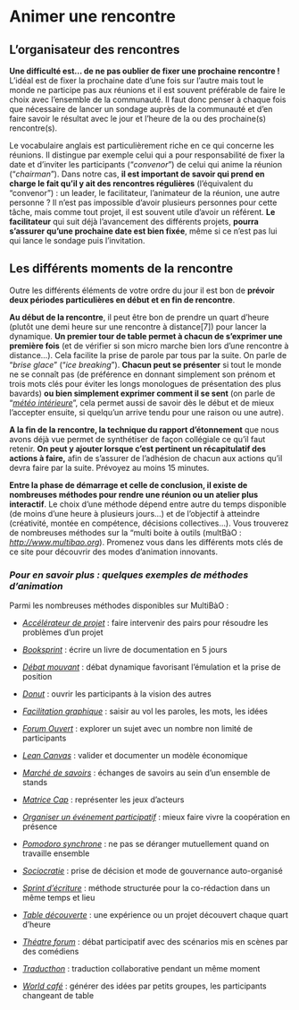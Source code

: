 # Animer une rencontre 

## L’organisateur des rencontres

**Une difficulté est… de ne pas oublier de fixer une prochaine rencontre !** L’idéal est de fixer la prochaine date d’une fois sur l’autre mais tout le monde ne participe pas aux réunions et il est souvent préférable de faire le choix avec l’ensemble de la communauté. Il faut donc penser à chaque fois que nécessaire de lancer un sondage auprès de la communauté et d’en faire savoir le résultat avec le jour et l’heure de la ou des prochaine(s) rencontre(s).

Le vocabulaire anglais est particulièrement riche en ce qui concerne les réunions. Il distingue par exemple celui qui a pour responsabilité de fixer la date et d’inviter les participants (“*convenor*”) de celui qui anime la réunion (“*chairman*”). Dans notre cas, **il est important de savoir qui prend en charge le fait qu’il y ait des rencontres régulières** (l’équivalent du “convenor”) : un leader, le facilitateur, l’animateur de la réunion, une autre personne ? Il n’est pas impossible d’avoir plusieurs personnes pour cette tâche, mais comme tout projet, il est souvent utile d’avoir un référent. **Le facilitateur** qui suit déjà l’avancement des différents projets, **pourra s’assurer qu’une prochaine date est bien fixée**, même si ce n’est pas lui qui lance le sondage puis l’invitation.

## Les différents moments de la rencontre

Outre les différents éléments de votre ordre du jour il est bon de **prévoir deux périodes particulières en début et en fin de rencontre**.

**Au début de la rencontre**, il peut être bon de prendre un quart d’heure (plutôt une demi heure sur une rencontre à distance[7]) pour lancer la dynamique. **Un premier tour de table permet à chacun de s’exprimer une première fois** (et de vérifier si son micro marche bien lors d’une rencontre à distance...). Cela facilite la prise de parole par tous par la suite. On parle de “*brise glace*” (“*ice breaking*”). **Chacun peut se présenter** si tout le monde ne se connaît pas (de préférence en donnant simplement son prénom et trois mots clés pour éviter les longs monologues de présentation des plus bavards) **ou bien simplement exprimer comment il se sent** (on parle de “[*météo*](http://www.multibao.org/multibao/contributions/contributions/meteo_interieure.md)[ ](http://www.multibao.org/multibao/contributions/contributions/meteo_interieure.md)[*intérieure*](http://www.multibao.org/multibao/contributions/contributions/meteo_interieure.md)”, cela permet aussi de savoir dès le début et de mieux l’accepter ensuite, si quelqu’un arrive tendu pour une raison ou une autre).

**A la fin de la rencontre, la technique du rapport d’étonnement** que nous avons déjà vue permet de synthétiser de façon collégiale ce qu’il faut retenir. **On peut y ajouter lorsque c’est pertinent un récapitulatif des actions à faire,** afin de s’assurer de l’adhésion de chacun aux actions qu’il devra faire par la suite. Prévoyez au moins 15 minutes.

**Entre la phase de démarrage et celle de conclusion, il existe de nombreuses méthodes pour rendre une réunion ou un atelier plus interactif**. Le choix d’une méthode dépend entre autre du temps disponible (de moins d’une heure à plusieurs jours…) et de l’objectif à atteindre (créativité, montée en compétence, décisions collectives…). Vous trouverez de nombreuses méthodes sur la “multi boite à outils (multBàO : [*http*](http://www.multibao.org/)[*://*](http://www.multibao.org/)[*www*](http://www.multibao.org/)[*.*](http://www.multibao.org/)[*multibao*](http://www.multibao.org/)[*.*](http://www.multibao.org/)[*org*](http://www.multibao.org/)). Promenez vous dans les différents mots clés de ce site pour découvrir des modes d’animation innovants.

### ***Pour en savoir plus : quelques exemples de méthodes d’animation***                                                                                                                                                                                                                                                                                                                                                                                                                                                                                                                                                                                                                                                                                                                                                                                    

Parmi les nombreuses méthodes disponibles sur MultiBàO :
                                                                                                                                                                                                                                                                                                                                                                                                                                                                                                                                                                                                                                                                                                                                                                                                                                                     
 -   [*Accélérateur*](http://www.multibao.org/multibao/contributions/contributions/accelerateur_de_projets.md)[ ](http://www.multibao.org/multibao/contributions/contributions/accelerateur_de_projets.md)[*de*](http://www.multibao.org/multibao/contributions/contributions/accelerateur_de_projets.md)[ ](http://www.multibao.org/multibao/contributions/contributions/accelerateur_de_projets.md)[*projet*](http://www.multibao.org/multibao/contributions/contributions/accelerateur_de_projets.md) : faire intervenir des pairs pour résoudre les problèmes d’un projet
                                                                                                                                                                                                                                                                                                                                                                                                                                                                                                                                                                                                                                                                                                                                                                                                                                                         
 -   [*Booksprint*](http://www.multibao.org/lilianricaud/travail-en-reseau/BookSprint.md) : écrire un livre de documentation en 5 jours
                                                                                                                                                                                                                                                                                                                                                                                                                                                                                                                                                                                                                                                                                                                                                                                                                                                         
 -   [*Débat*](http://www.multibao.org/multibao/contributions/contributions/debat_mouvant.md)[ ](http://www.multibao.org/multibao/contributions/contributions/debat_mouvant.md)[*mouvant*](http://www.multibao.org/multibao/contributions/contributions/debat_mouvant.md) : débat dynamique favorisant l’émulation et la prise de position
                                                                                                                                                                                                                                                                                                                                                                                                                                                                                                                                                                                                                                                                                                                                                                                                                                                       
 -   [*Donut*](http://www.multibao.org/reseautransitionwb/reseau_transition/contributions/donut.md) : ouvrir les participants à la vision des autres
                                                                                                                                                                                                                                                                                                                                                                                                                                                                                                                                                                                                                                                                                                                                                                                                                                                         
 -   [*Facilitation*](http://www.multibao.org/multibao/contributions/contributions/facilitation_graphique.md)[ ](http://www.multibao.org/multibao/contributions/contributions/facilitation_graphique.md)[*graphique*](http://www.multibao.org/multibao/contributions/contributions/facilitation_graphique.md) : saisir au vol les paroles, les mots, les idées

-   [*Forum*](http://www.multibao.org/multibao/contributions/contributions/forum_ouvert.md)[ ](http://www.multibao.org/multibao/contributions/contributions/forum_ouvert.md)[*Ouvert*](http://www.multibao.org/multibao/contributions/contributions/forum_ouvert.md) : explorer un sujet avec un nombre non limité de participants
                                                                                                                                                                                                                                                                                                                                                                                                                                                                                                                                                                                                                                                                                                                                                                                                                                                   
 -   [*Lean*](http://www.multibao.org/wolffthomas/perles_gestion_projets/contributions/Lean_canvas.md)[ ](http://www.multibao.org/wolffthomas/perles_gestion_projets/contributions/Lean_canvas.md)[*Canvas*](http://www.multibao.org/wolffthomas/perles_gestion_projets/contributions/Lean_canvas.md) : valider et documenter un modèle économique
                                                                                                                                                                                                                                                                                                                                                                                                                                                                                                                                                                                                                                                                                                                                                                                                                                                      
 -   [*Marché*](http://www.multibao.org/multibao/contributions/contributions/collectif_chiendent/marche_savoirs.md)[ ](http://www.multibao.org/multibao/contributions/contributions/collectif_chiendent/marche_savoirs.md)[*de*](http://www.multibao.org/multibao/contributions/contributions/collectif_chiendent/marche_savoirs.md)[ ](http://www.multibao.org/multibao/contributions/contributions/collectif_chiendent/marche_savoirs.md)[*savoirs*](http://www.multibao.org/multibao/contributions/contributions/collectif_chiendent/marche_savoirs.md) : échanges de savoirs au sein d’un ensemble de stands
                                                                                                                                                                                                                                                                                                                                                                                                                                                                                                                                                                                                                                                                                                                                                                                                                                                          
 -   [*Matrice*](http://www.multibao.org/multibao/contributions/contributions/cpcoop/sociocratie.md)[ ](http://www.multibao.org/multibao/contributions/contributions/cpcoop/sociocratie.md)[*Cap*](http://www.multibao.org/multibao/contributions/contributions/cpcoop/sociocratie.md) : représenter les jeux d’acteurs
                                                                                                                                                                                                                                                                                                                                                                                                                                                                                                                                                                                                                                                                                                                                                                                                                                                      
 -   [*Organiser*](http://www.multibao.org/supagroflorac/cooptic/contributions/metho_organiser_evenement_participatif.md)[ ](http://www.multibao.org/supagroflorac/cooptic/contributions/metho_organiser_evenement_participatif.md)[*un*](http://www.multibao.org/supagroflorac/cooptic/contributions/metho_organiser_evenement_participatif.md)[ ](http://www.multibao.org/supagroflorac/cooptic/contributions/metho_organiser_evenement_participatif.md)[*événement*](http://www.multibao.org/supagroflorac/cooptic/contributions/metho_organiser_evenement_participatif.md)[ ](http://www.multibao.org/supagroflorac/cooptic/contributions/metho_organiser_evenement_participatif.md)[*participatif*](http://www.multibao.org/supagroflorac/cooptic/contributions/metho_organiser_evenement_participatif.md) : mieux faire vivre la coopération en présence  
                                                                                                                                                                                                                                                                                                                                                                                                                                                                                                                                                                                                                                                                                                                                                                                                                                                                
 -   [*Pomodoro*](http://www.multibao.org/lilianricaud/travail-en-reseau/Pomodoro_Synchrone.md)[ ](http://www.multibao.org/lilianricaud/travail-en-reseau/Pomodoro_Synchrone.md)[*synchrone*](http://www.multibao.org/lilianricaud/travail-en-reseau/Pomodoro_Synchrone.md) : ne pas se déranger mutuellement quand on travaille ensemble
                                                                                                                                                                                                                                                                                                                                                                                                                                                                                                                                                                                                                                                                                                                                                                                                                                                      
 -   [*Sociocratie*](http://www.multibao.org/multibao/contributions/contributions/cpcoop/sociocratie.md) : prise de décision et mode de gouvernance auto-organisé
                                                                                                                                                                                                                                                                                                                                                                                                                                                                                                                                                                                                                                                                                                                                                                                                                                                       
 -   [*Sprint*](http://www.multibao.org/multibao/contributions/contributions/sprint_ecriture.md)[ ](http://www.multibao.org/multibao/contributions/contributions/sprint_ecriture.md)[*d*](http://www.multibao.org/multibao/contributions/contributions/sprint_ecriture.md)[*’*](http://www.multibao.org/multibao/contributions/contributions/sprint_ecriture.md)[*écriture*](http://www.multibao.org/multibao/contributions/contributions/sprint_ecriture.md) : méthode structurée pour la co-rédaction dans un même temps et lieu
                                                                                                                                                                                                                                                                                                                                                                                                                                                                                                                                                                                                                                                                                                                                                                                                                                                           
 -   [*Table*](http://www.multibao.org/lilianricaud/travail-en-reseau/Tables_de_découverte.md)[ ](http://www.multibao.org/lilianricaud/travail-en-reseau/Tables_de_découverte.md)[*découverte*](http://www.multibao.org/lilianricaud/travail-en-reseau/Tables_de_découverte.md) : une expérience ou un projet découvert chaque quart d’heure
                                                                                                                                                                                                                                                                                                                                                                                                                                                                                                                                                                                                                                                                                                                                                                                                                                                        
 -   [*Théatre*](http://www.multibao.org/multibao/contributions/contributions/theatre_forum.md)[ ](http://www.multibao.org/multibao/contributions/contributions/theatre_forum.md)[*forum*](http://www.multibao.org/multibao/contributions/contributions/theatre_forum.md) : débat participatif avec des scénarios mis en scènes par des comédiens
                                                                                                                                                                                                                                                                                                                                                                                                                                                                                                                                                                                                                                                                                                                                                                                                                                                      
 -   [*Traducthon*](http://www.multibao.org/lilianricaud/Minga/Traducthon.md) : traduction collaborative pendant un même moment
                                                                                                                                                                                                                                                                                                                                                                                                                                                                                                                                                                                                                                                                                                                                                                                                                                                        
 -   [*World*](http://www.multibao.org/multibao/contributions/contributions/world_cafe.md)[ ](http://www.multibao.org/multibao/contributions/contributions/world_cafe.md)[*café*](http://www.multibao.org/multibao/contributions/contributions/world_cafe.md) : générer des idées par petits groupes, les participants changeant de table    
